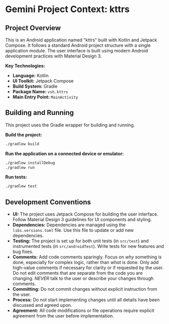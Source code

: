 # Gemini Project Context: kttrs

## Project Overview

This is an Android application named "kttrs" built with Kotlin and Jetpack Compose. It follows a standard Android project structure with a single application module. The user interface is built using modern Android development practices with Material Design 3.

**Key Technologies:**

*   **Language:** Kotlin
*   **UI Toolkit:** Jetpack Compose
*   **Build System:** Gradle
*   **Package Name:** `vsh.kttrs`
*   **Main Entry Point:** `MainActivity`

## Building and Running

This project uses the Gradle wrapper for building and running.

**Build the project:**

```bash
./gradlew build
```

**Run the application on a connected device or emulator:**

```bash
./gradlew installDebug
./gradlew run
```

**Run tests:**

```bash
./gradlew test
```

## Development Conventions

*   **UI:** The project uses Jetpack Compose for building the user interface. Follow Material Design 3 guidelines for UI components and styling.
*   **Dependencies:** Dependencies are managed using the `libs.versions.toml` file. Use this file to update or add new dependencies.
*   **Testing:** The project is set up for both unit tests (in `src/test`) and instrumented tests (in `src/androidTest`). Write tests for new features and bug fixes.
*   **Comments:** Add code comments sparingly. Focus on *why* something is done, especially for complex logic, rather than *what* is done. Only add high-value comments if necessary for clarity or if requested by the user. Do not edit comments that are separate from the code you are changing. *NEVER* talk to the user or describe your changes through comments.
*   **Committing:** Do not commit changes without explicit instruction from the user.
*   **Process:** Do not start implementing changes until all details have been discussed and agreed upon.
*   **Agreement:** All code modifications or file operations require explicit agreement from the user before implementation.